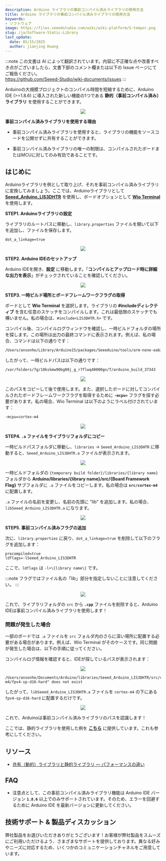 ```yaml
---
description: Arduino ライブラリの事前コンパイル済みライブラリの使用方法
title: Arduino ライブラリの事前コンパイル済みライブラリの使用方法
keywords:
- ソフトウェア
image: https://files.seeedstudio.com/wiki/wiki-platform/S-tempor.png
slug: /ja/Software-Static-Library
last_update:
  date: 05/15/2025
  author: jianjing Huang
---
```

:::note
この文書は AI によって翻訳されています。内容に不正確な点や改善すべき点がございましたら、文書下部のコメント欄または以下の Issue ページにてご報告ください。  
https://github.com/Seeed-Studio/wiki-documents/issues
:::

<!-- # Arduino チュートリアル - Arduinoで静的（事前コンパイル済み）ライブラリを使用する方法 -->

Arduinoの大規模プロジェクトのコンパイル時間を短縮するために、Arduino IDE (>=1.8.6) に導入された新しい機能の1つである **静的（事前コンパイル済み）ライブラリ** を使用することができます。

<div align="center"><img src="https://files.seeedstudio.com/wiki/StaticLibraries/Banner.png"/></div>

**事前コンパイル済みライブラリを使用する理由**

- 事前コンパイル済みライブラリを使用すると、ライブラリの機能をソースコードを公開せずに共有することができます。

- 事前コンパイル済みライブラリの唯一の制限は、コンパイルされたボードまたはMCUに対してのみ有効であることです。

## はじめに

Arduinoライブラリを例として取り上げ、それを事前コンパイル済みライブラリに変換してみましょう。ここでは、Arduinoライブラリとして [**Seeed_Arduino_LIS3DHTR**](https://github.com/Seeed-Studio/Seeed_Arduino_LIS3DHTR) を使用し、ボードオプションとして [**Wio Terminal**](https://www.seeedstudio.com/Wio-Terminal-p-4509.html) を使用します。

**STEP1. Arduinoライブラリの設定**

ライブラリのルートパスに移動し、`library.properties` ファイルを開いて以下を追加し、ファイルを保存します。

```properties
dot_a_linkage=true
```

<div align="center"><img src="https://files.seeedstudio.com/wiki/StaticLibraries/dot.png"/></div>

**STEP2. Arduino IDEのセットアップ**

Arduino IDEを開き、**設定** に移動します。「**コンパイルとアップロード時に詳細な出力を表示**」がチェックされていることを確認してください。

<div align="center"><img src="https://files.seeedstudio.com/wiki/StaticLibraries/Arduino-IDE.png"/></div>

**STEP3. 一時ビルド場所とボードフレームワークフラグの取得**

ボードとして **Wio Terminal** を選択します。ライブラリの **#includeディレクティブ** を含む任意のスケッチをコンパイルします。これは最低限のスケッチでも構いません。私の場合は、`#include<LIS3DHTR.h>` です。

コンパイル後、コンパイルログウィンドウを確認し、一時ビルドフォルダの場所を探します。この場所は出力の最終コマンドに表示されます。例えば、私の場合、コマンドは以下の通りです：

```sh
/Users/ansonhe/Library/Arduino15/packages/Seeeduino/tools/arm-none-eabi-gcc/7-2017q4/bin/arm-none-eabi-size -A /var/folders/7g/10kskmw90bg08j_g_r7flwq40000gn/T/arduino_build_37343/pre-compile.ino.elf
```

したがって、一時ビルドパスは以下の通りです：

```sh
/var/folders/7g/10kskmw90bg08j_g_r7flwq40000gn/T/arduino_build_37343
```

<div align="center"><img src="https://files.seeedstudio.com/wiki/StaticLibraries/buildpath.png"/></div>

このパスをコピーして後で使用します。また、選択したボードに対してコンパイルされたボードフレームワークフラグを取得するために **`-mcpu=`** フラグを探す必要があります。私の場合、Wio Terminal は以下のようにラベル付けされています：

```sh
-mcpu=cortex-m4
```

<div align="center"><img src="https://files.seeedstudio.com/wiki/StaticLibraries/mcu.png"/></div>

**STEP4. `.a` ファイルをライブラリフォルダにコピー**

一時ビルドパスフォルダに移動し、`libraries` -> `Seeed_Arduino_LIS3DHTR` に移動すると、`Seeed_Arduino_LIS3DHTR.a` ファイルが表示されます。

<div align="center"><img src="https://files.seeedstudio.com/wiki/StaticLibraries/a.png"/></div>

一時ビルドフォルダの `{temporary build folder}/libraries/{library name}` フォルダから **Arduino/libraries/\{library name\}/src/\{Board Framework Flag\}** サブフォルダに `.a` ファイルをコピーします。私の場合は **`src/cortex-m4`** に配置します。

`.a` ファイルの名前を変更し、名前の先頭に "lib" を追加します。私の場合、`libSeeed_Arduino_LIS3DHTR.a` になります。

<div align="center"><img src="https://files.seeedstudio.com/wiki/StaticLibraries/library.png"/></div>

**STEP5. 事前コンパイル済みフラグの追加**

次に、`library.properties` に戻り、`dot_a_linkage=true` を削除して以下のフラグを追加します：

```properties
precompiled=true
ldflags=-lSeeed_Arduino_LIS3DHTR
```

ここで、`ldflags` は `-l+\{library name\}` です。

:::note
    フラグではファイル名の「lib」部分を指定しないことに注意してください。
:::

<div align="center"><img src="https://files.seeedstudio.com/wiki/StaticLibraries/pre-compiled.png"/></div>

これで、ライブラリフォルダの `src` から **`.cpp`** ファイルを削除すると、Arduino IDEは事前コンパイル済みライブラリを使用します！

### 問題が発生した場合

一部のボードでは `.a` ファイルを `src` フォルダ内のさらに深い場所に配置する必要がある場合があります。例えば、Wio Terminal がそのケースです。同じ問題が発生した場合は、以下の手順に従ってください。

コンパイルログ情報を確認すると、IDEが探しているパスが表示されます：

<div align="center"><img src="https://files.seeedstudio.com/wiki/StaticLibraries/path.png"/></div>

```
/Users/ansonhe/Documents/Arduino/libraries/Seeed_Arduino_LIS3DHTR/src/cortex-m4/fpv4-sp-d16-hard" does not exist
```

したがって、`libSeeed_Arduino_LIS3DHTR.a` ファイルを `cortex-m4` の下にある `fpv4-sp-d16-hard` に配置するだけです。

<div align="center"><img src="https://files.seeedstudio.com/wiki/StaticLibraries/finalpath.png"/></div>

これで、Arduinoは事前コンパイル済みライブラリのパスを認識します！

ここでは、静的ライブラリを使用した例を [**こちら**](https://github.com/Seeed-Studio/Seeed_Arduino_MG126) に提供しています。これも参考にしてください。

## リソース

- [共有（動的）ライブラリと静的ライブラリ — パフォーマンスの違い](https://medium.com/@nickteixeira/shared-dynamic-libraries-vs-static-libraries-differences-in-performance-2716f5b3c826#:~:text=Advantages%3A,is%20already%20present%20in%20memory)

## FAQ

- 注意点として、この事前コンパイル済みライブラリ機能は Arduino IDE バージョン **`1.8.6`** 以上でのみサポートされています。そのため、エラーを回避するために Arduino IDE を最新バージョンに更新してください。

## 技術サポート & 製品ディスカッション

弊社製品をお選びいただきありがとうございます！お客様が弊社製品をスムーズにご利用いただけるよう、さまざまなサポートを提供しております。異なる好みやニーズに対応するため、いくつかのコミュニケーションチャネルをご用意しています。

<div class="button_tech_support_container">
<a href="https://forum.seeedstudio.com/" class="button_forum"></a> 
<a href="https://www.seeedstudio.com/contacts" class="button_email"></a>
</div>

<div class="button_tech_support_container">
<a href="https://discord.gg/eWkprNDMU7" class="button_discord"></a> 
<a href="https://github.com/Seeed-Studio/wiki-documents/discussions/69" class="button_discussion"></a>
</div>